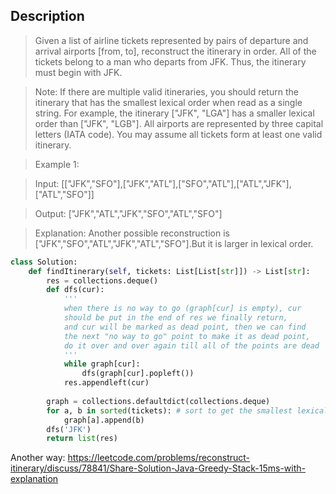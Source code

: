 ## Description
>Given a list of airline tickets represented by pairs of departure and arrival airports [from, to], reconstruct the itinerary in order. All of the tickets belong to a man who departs from JFK. Thus, the itinerary must begin with JFK.

>Note:
If there are multiple valid itineraries, you should return the itinerary that has the smallest lexical order when read as a single string. For example, the itinerary ["JFK", "LGA"] has a smaller lexical order than ["JFK", "LGB"].
All airports are represented by three capital letters (IATA code).
You may assume all tickets form at least one valid itinerary.

>Example 1:

>Input: [["JFK","SFO"],["JFK","ATL"],["SFO","ATL"],["ATL","JFK"],["ATL","SFO"]]

>Output: ["JFK","ATL","JFK","SFO","ATL","SFO"]

>Explanation: Another possible reconstruction is ["JFK","SFO","ATL","JFK","ATL","SFO"].But it is larger in lexical order.

```python
class Solution:
    def findItinerary(self, tickets: List[List[str]]) -> List[str]:
        res = collections.deque()
        def dfs(cur):
            '''
            when there is no way to go (graph[cur] is empty), cur 
            should be put in the end of res we finally return,
            and cur will be marked as dead point, then we can find
            the next "no way to go" point to make it as dead point,
            do it over and over again till all of the points are dead
            '''
            while graph[cur]:
                dfs(graph[cur].popleft())
            res.appendleft(cur) 
            
        graph = collections.defaultdict(collections.deque)
        for a, b in sorted(tickets): # sort to get the smallest lexical order
            graph[a].append(b)
        dfs('JFK')
        return list(res)
```

Another way: https://leetcode.com/problems/reconstruct-itinerary/discuss/78841/Share-Solution-Java-Greedy-Stack-15ms-with-explanation
